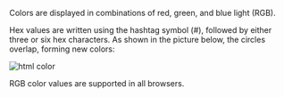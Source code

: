 Colors are displayed in combinations of red, green, and blue light (RGB).

Hex values are written using the hashtag symbol (#), followed by either three or six hex characters.
As shown in the picture below, the circles overlap, forming new colors:

![html color](https://user-images.githubusercontent.com/49730521/82822991-5b413480-9ec4-11ea-966a-d10a7720d71b.PNG)

RGB color values are supported in all browsers.
